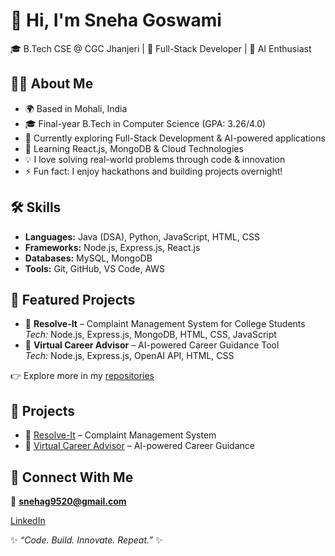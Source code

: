 # 👋 Hi, I'm Sneha Goswami  

🎓 B.Tech CSE @ CGC Jhanjeri | 🚀 Full-Stack Developer | 🤖 AI Enthusiast  

## 👨‍💻 About Me
- 🌍 Based in Mohali, India  
- 🎓 Final-year B.Tech in Computer Science (GPA: 3.26/4.0)  
- 🔭 Currently exploring Full-Stack Development & AI-powered applications  
- 🌱 Learning React.js, MongoDB & Cloud Technologies  
- 💡 I love solving real-world problems through code & innovation  
- ⚡ Fun fact: I enjoy hackathons and building projects overnight!  

## 🛠️ Skills  
- **Languages:** Java (DSA), Python, JavaScript, HTML, CSS  
- **Frameworks:** Node.js, Express.js, React.js  
- **Databases:** MySQL, MongoDB  
- **Tools:** Git, GitHub, VS Code, AWS

 ## 📂 Featured Projects  

- 🎯 **Resolve-It** – Complaint Management System for College Students  
   *Tech:* Node.js, Express.js, MongoDB, HTML, CSS, JavaScript  
- 🤖 **Virtual Career Advisor** – AI-powered Career Guidance Tool  
   *Tech:* Node.js, Express.js, OpenAI API, HTML, CSS
   
👉 Explore more in my [repositories](https://github.com/Snehagoswami28)  

## 📂 Projects  
- 🎯 [Resolve-It](#) – Complaint Management System  
- 🤖 [Virtual Career Advisor](#) – AI-powered Career Guidance  


## 🤝 Connect With Me  
📧 **snehag9520@gmail.com** 

[LinkedIn](https://www.linkedin.com/in/sneha-goswami-701079258)  

✨ *“Code. Build. Innovate. Repeat.”* ✨
